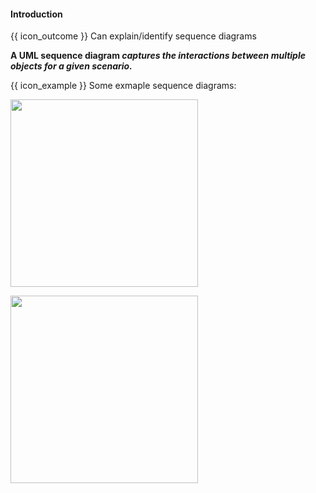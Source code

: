<div id="title">

#### Introduction

</div>

<span id="prereqs"></span>

<span id="outcomes">{{ icon_outcome }} Can explain/identify sequence diagrams</span>

<div id="body">

**A UML sequence diagram _captures the interactions between multiple objects for a given scenario._**

<tip-box>

{{ icon_example }} Some exmaple sequence diagrams:

<img src="{{baseUrl}}/uml/sequenceDiagrams/introduction/images/textLogic.png" height="300" />
<p/>

<img src="{{baseUrl}}/uml/sequenceDiagrams/introduction/images/logicMinefield.png" height="300" />
<p/>

</tip-box>

</div>

<div id="extras">
</div>